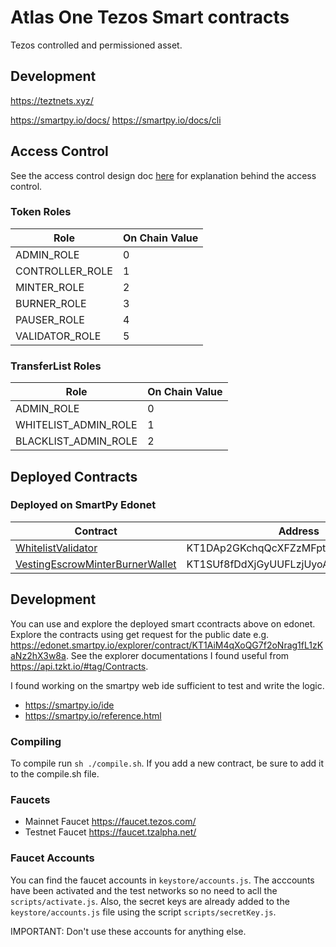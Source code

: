 <!-- @format -->

# Atlas One Tezos Smart contracts

Tezos controlled and permissioned asset.

## Development

<https://teztnets.xyz/>

<https://smartpy.io/docs/>
<https://smartpy.io/docs/cli>

## Access Control

See the access control design doc [here](/docs/tezos/access-control-design.md) for explanation behind the access control.

### Token Roles

| Role            | On Chain Value |
| --------------- | -------------- |
| ADMIN_ROLE      | 0              |
| CONTROLLER_ROLE | 1              |
| MINTER_ROLE     | 2              |
| BURNER_ROLE     | 3              |
| PAUSER_ROLE     | 4              |
| VALIDATOR_ROLE  | 5              |

### TransferList Roles

| Role                 | On Chain Value |
| -------------------- | -------------- |
| ADMIN_ROLE           | 0              |
| WHITELIST_ADMIN_ROLE | 1              |
| BLACKLIST_ADMIN_ROLE | 2              |

## Deployed Contracts

### Deployed on SmartPy Edonet

| Contract                                                                                                         | Address                              |
| ---------------------------------------------------------------------------------------------------------------- | ------------------------------------ |
| [WhitelistValidator](https://smartpy.io/explorer.html?address=KT1DAp2GKchqQcXFZzMFptbyNLChKxQ6F3to)          | KT1DAp2GKchqQcXFZzMFptbyNLChKxQ6F3to |
| [VestingEscrowMinterBurnerWallet](https://smartpy.io/explorer.html?address=KT1SUf8fDdXjGyUUFLzjUyoATn2wN2PKb26b) | KT1SUf8fDdXjGyUUFLzjUyoATn2wN2PKb26b |

## Development

You can use and explore the deployed smart ccontracts above on edonet.
Explore the contracts using get request for the public date e.g. <https://edonet.smartpy.io/explorer/contract/KT1AiM4qXoQG7f2oNrag1fL1zKaNz2hX3w8a>. See the explorer documentations I found useful from <https://api.tzkt.io/#tag/Contracts>.

I found working on the smartpy web ide sufficient to test and write the logic.

- <https://smartpy.io/ide>
- <https://smartpy.io/reference.html>

### Compiling

To compile run `sh ./compile.sh`.
If you add a new contract, be sure to add it to the compile.sh file.

### Faucets

- Mainnet Faucet <https://faucet.tezos.com/>
- Testnet Faucet <https://faucet.tzalpha.net/>

### Faucet Accounts

You can find the faucet accounts in `keystore/accounts.js`. The acccounts have been activated and the test networks so no need to acll the `scripts/activate.js`. Also, the secret keys are already added to the `keystore/accounts.js` file using the script `scripts/secretKey.js`.

IMPORTANT: Don't use these accounts for anything else.
